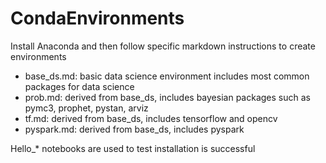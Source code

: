 # CondaEnvironments

Install Anaconda and then follow specific markdown instructions to create environments 
- base_ds.md: basic data science environment includes most common packages for data science
- prob.md: derived from base_ds, includes bayesian packages such as pymc3, prophet, pystan, arviz
- tf.md: derived from base_ds, includes tensorflow and opencv
- pyspark.md: derived from base_ds, includes pyspark


Hello_* notebooks are used to test installation is successful
